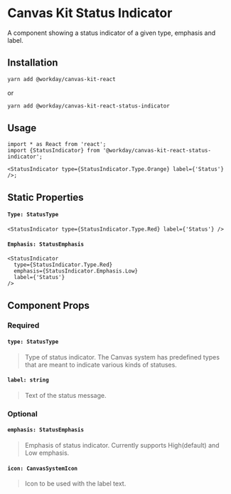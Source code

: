 # Canvas Kit Status Indicator

A component showing a status indicator of a given type, emphasis and label.

## Installation

```sh
yarn add @workday/canvas-kit-react
```

or

```sh
yarn add @workday/canvas-kit-react-status-indicator
```

## Usage

```tsx
import * as React from 'react';
import {StatusIndicator} from '@workday/canvas-kit-react-status-indicator';

<StatusIndicator type={StatusIndicator.Type.Orange} label={'Status'} />;
```

## Static Properties

#### `Type: StatusType`

```tsx
<StatusIndicator type={StatusIndicator.Type.Red} label={'Status'} />
```

#### `Emphasis: StatusEmphasis`

```tsx
<StatusIndicator
  type={StatusIndicator.Type.Red}
  emphasis={StatusIndicator.Emphasis.Low}
  label={'Status'}
/>
```

## Component Props

### Required

#### `type: StatusType`

> Type of status indicator. The Canvas system has predefined types that are meant to indicate
> various kinds of statuses.

#### `label: string`

> Text of the status message.

### Optional

#### `emphasis: StatusEmphasis`

> Emphasis of status indicator. Currently supports High(default) and Low emphasis.

#### `icon: CanvasSystemIcon`

> Icon to be used with the label text.
